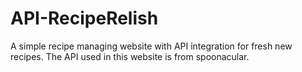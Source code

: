 # API-RecipeRelish

A simple recipe managing website with API integration for fresh new recipes. The API used in this website is from spoonacular. 
